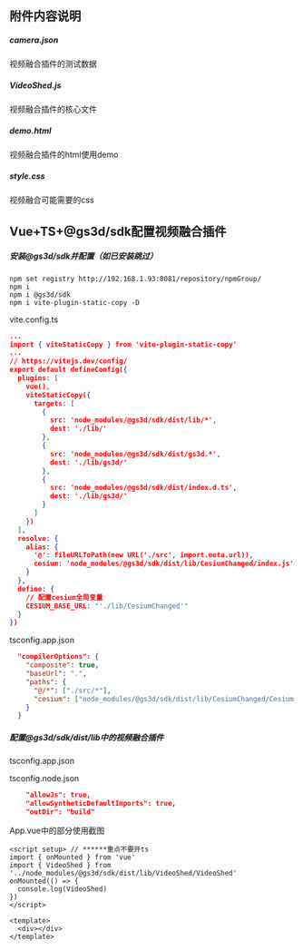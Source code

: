 ## 附件内容说明

##### camera.json

视频融合插件的测试数据

##### VideoShed.js

视频融合插件的核心文件

##### demo.html

视频融合插件的html使用demo

##### style.css

视频融合可能需要的css

## Vue+TS+@gs3d/sdk配置视频融合插件

##### 安装@gs3d/sdk并配置（如已安装跳过）

```shell
npm set registry http://192.168.1.93:8081/repository/npmGroup/
npm i
npm i @gs3d/sdk
npm i vite-plugin-static-copy -D
```

vite.config.ts

```json
...
import { viteStaticCopy } from 'vite-plugin-static-copy'
...
// https://vitejs.dev/config/
export default defineConfig({
  plugins: [
    vue(),
    viteStaticCopy({
      targets: [
        {
          src: 'node_modules/@gs3d/sdk/dist/lib/*',
          dest: './lib/'
        },
        {
          src: 'node_modules/@gs3d/sdk/dist/gs3d.*',
          dest: './lib/gs3d/'
        },
        {
          src: 'node_modules/@gs3d/sdk/dist/index.d.ts',
          dest: './lib/gs3d/'
        }
      ]
    })
  ],
  resolve: {
    alias: {
      '@': fileURLToPath(new URL('./src', import.meta.url)),
      cesium: 'node_modules/@gs3d/sdk/dist/lib/CesiumChanged/index.js'
    }
  },
  define: {
    // 配置cesium全局变量
    CESIUM_BASE_URL: "'./lib/CesiumChanged'"
  }
})
```

tsconfig.app.json

```json
  "compilerOptions": {
    "composite": true,
    "baseUrl": ".",
    "paths": {
      "@/*": ["./src/*"],
      "cesium": ["node_modules/@gs3d/sdk/dist/lib/CesiumChanged/Cesium.d.ts"]
    }
  }
```

##### 配置@gs3d/sdk/dist/lib中的视频融合插件

tsconfig.app.json

tsconfig.node.json

```json
    "allowJs": true,
    "allowSyntheticDefaultImports": true,
    "outDir": "build"
```

App.vue中的部分使用截图

```vue
<script setup> // ******重点不要开ts
import { onMounted } from 'vue'
import { VideoShed } from '../node_modules/@gs3d/sdk/dist/lib/VideoShed/VideoShed'
onMounted(() => {
  console.log(VideoShed)
})
</script>

<template>
  <div></div>
</template>

```

